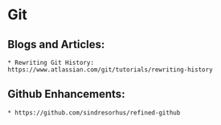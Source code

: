 # Git

## Blogs and Articles:
	* Rewriting Git History: https://www.atlassian.com/git/tutorials/rewriting-history

## Github Enhancements:
	* https://github.com/sindresorhus/refined-github
